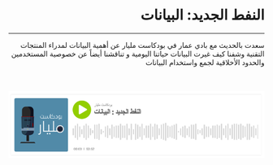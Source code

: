<div dir="auto">
  <h1>النفط الجديد: البيانات</h1>
  <hr>
سعدت بالحديث مع بادي عمار في بودكاست مليار عن أهمية البيانات لمدراء المنتجات التقنية وشفنا كيف غيرت البيانات حياتنا اليومية و تناقشنا أيضاً عن خصوصية المستخدمين والحدود الأخلاقية لجمع واستخدام البيانات
<br>
<br>
<br>

  <a href="https://www.billionpodcast.com/1347244/6713056-"><img src="images/billionpodcast-data.png"></a>
</div>
